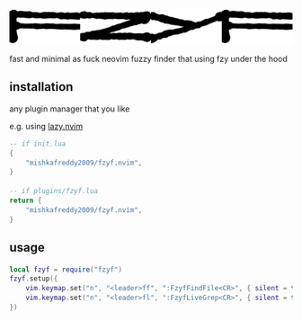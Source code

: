 ![fzyf.nvim example](./doc/ex.png)

fast and minimal as fuck neovim fuzzy finder that using fzy under the hood

## installation

any plugin manager that you like

e.g. using [lazy.nvim](https://github.com/folke/lazy.nvim)

```lua
-- if init.lua
{
	"mishkafreddy2009/fzyf.nvim",
}

-- if plugins/fzyf.lua
return {
	"mishkafreddy2009/fzyf.nvim",
}
```

## usage

```lua
local fzyf = require("fzyf")
fzyf.setup({
    vim.keymap.set("n", "<leader>ff", ":FzyfFindFile<CR>", { silent = true }),
    vim.keymap.set("n", "<leader>fl", ":FzyfLiveGrep<CR>", { silent = true }),
})
```
